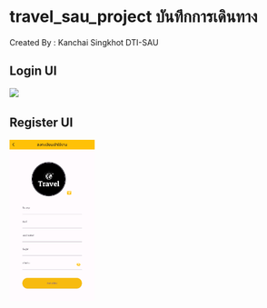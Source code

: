 # travel_sau_project บันทึกการเดินทาง

Created By : Kanchai Singkhot DTI-SAU

## Login UI

<img src="[https://github.com/6552410005/dti_like_project/assets/113956880/d4bd6d4c-f356-494b-82d7-085aa7a6b8d9](https://github.com/6552410005/travel_sau_project/blob/main/assets/images/LoginUI.png?raw=true)" width="150px">

<br>

## Register UI

<img src="https://github.com/6552410005/travel_sau_project/blob/main/assets/images/RegisterUI.png?raw=true" width="150px">

